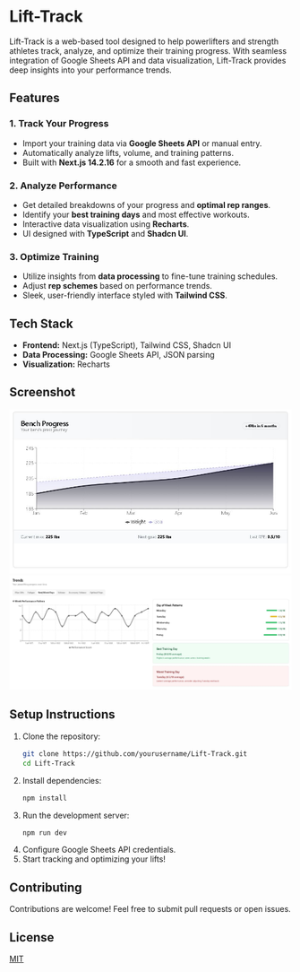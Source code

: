 # Lift-Track

Lift-Track is a web-based tool designed to help powerlifters and strength athletes track, analyze, and optimize their training progress. With seamless integration of Google Sheets API and data visualization, Lift-Track provides deep insights into your performance trends.

## Features

### 1. Track Your Progress
- Import your training data via **Google Sheets API** or manual entry.
- Automatically analyze lifts, volume, and training patterns.
- Built with **Next.js 14.2.16** for a smooth and fast experience.

### 2. Analyze Performance
- Get detailed breakdowns of your progress and **optimal rep ranges**.
- Identify your **best training days** and most effective workouts.
- Interactive data visualization using **Recharts**.
- UI designed with **TypeScript** and **Shadcn UI**.

### 3. Optimize Training
- Utilize insights from **data processing** to fine-tune training schedules.
- Adjust **rep schemes** based on performance trends.
- Sleek, user-friendly interface styled with **Tailwind CSS**.

## Tech Stack
- **Frontend:** Next.js (TypeScript), Tailwind CSS, Shadcn UI
- **Data Processing:** Google Sheets API, JSON parsing
- **Visualization:** Recharts

## Screenshot

![Lift-Track Dashboard](public/benchprog.JPG)
![Lift-Track Dashboard](public/good-bad.JPG)


## Setup Instructions
1. Clone the repository:
   ```bash
   git clone https://github.com/yourusername/Lift-Track.git
   cd Lift-Track
   ```
2. Install dependencies:
   ```bash
   npm install
   ```
3. Run the development server:
   ```bash
   npm run dev
   ```
4. Configure Google Sheets API credentials.
5. Start tracking and optimizing your lifts!

## Contributing
Contributions are welcome! Feel free to submit pull requests or open issues.

## License
[MIT](LICENSE)
